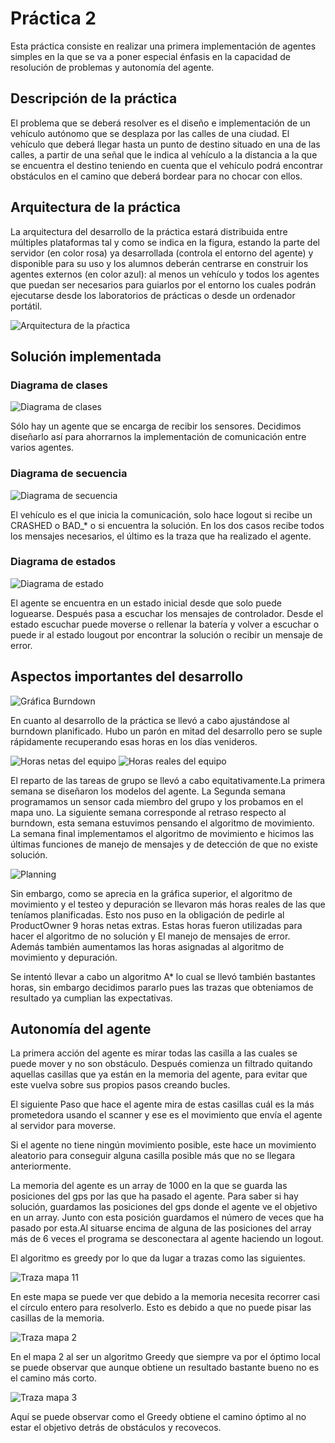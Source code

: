 # Práctica 2

Esta práctica consiste en realizar una primera implementación de agentes simples en la que se va a poner especial énfasis en la capacidad de resolución de problemas y autonomía del agente. 

## Descripción de la práctica
El problema que se deberá resolver es el diseño e implementación de un vehículo autónomo que se desplaza por las calles de una ciudad. El vehículo que deberá llegar hasta un punto de destino situado en una de las calles, a partir de una señal que le indica al vehículo a la distancia a la que se encuentra el destino teniendo en cuenta que el vehículo podrá encontrar obstáculos en el camino que deberá bordear para no chocar con ellos.

## Arquitectura de la práctica
La arquitectura del desarrollo de la práctica estará distribuida entre múltiples plataformas tal y como se indica en la figura, estando la parte del servidor (en color rosa) ya desarrollada (controla el entorno del agente) y disponible para su uso y los alumnos deberán centrarse en construir los agentes externos (en color azul): al menos un vehículo y todos los agentes que puedan ser necesarios para guiarlos por el entorno los cuales podrán ejecutarse desde los laboratorios de prácticas o desde un ordenador portátil.

![Arquitectura de la pŕactica](../img/practica2/arquitectura.png)

## Solución implementada

### Diagrama de clases
![Diagrama de clases](../img/practica2/diagrama_clases.png)

Sólo hay un agente que se encarga de recibir los sensores. Decidimos diseñarlo así para ahorrarnos la implementación de comunicación entre varios agentes.
### Diagrama de secuencia
![Diagrama de secuencia](../img/practica2/diagrama_secuencia.png)

El vehículo es el que inicia la comunicación, solo hace logout si recibe un CRASHED o BAD_* o si encuentra la solución. En los dos casos recibe todos los mensajes necesarios, el último es la traza que ha realizado el agente.

### Diagrama de estados
![Diagrama de estado](../img/practica2/diagrama_estados.png)

El agente se encuentra en un estado inicial desde que solo puede loguearse. Después pasa a escuchar los mensajes de controlador. Desde el estado escuchar puede moverse o rellenar la batería y volver a escuchar o puede ir al estado lougout por encontrar la solución o recibir un mensaje de error.

## Aspectos importantes del desarrollo
![Gráfica Burndown](../img/practica2/burndown.png)

En cuanto al desarrollo de la práctica se llevó a cabo ajustándose al burndown planificado. Hubo un parón en mitad del desarrollo pero se suple rápidamente recuperando esas horas en los días venideros.

![Horas netas del equipo](../img/practica2/horas_netas.png)
![Horas reales del equipo](../img/practica2/hora_reales.png)

El reparto de las tareas de grupo se llevó a cabo equitativamente.La primera semana se diseñaron los modelos del agente. La Segunda semana programamos un sensor cada miembro del grupo y los probamos en el mapa uno. La siguiente semana corresponde al retraso respecto al burndown, esta semana estuvimos pensando el algoritmo de movimiento. La semana final implementamos el algoritmo de movimiento e hicimos las últimas funciones de manejo de mensajes y de detección de que no existe solución.

![Planning](../img/practica2/planning.png)

Sin embargo, como se aprecia en la gráfica superior, el algoritmo de movimiento y el testeo y depuración se llevaron más horas reales de las que teníamos planificadas. Esto nos puso en la obligación de pedirle al ProductOwner 9 horas netas extras. Estas horas fueron utilizadas para hacer el algoritmo de no solución y El manejo de mensajes de error. Además también aumentamos las horas asignadas al algoritmo de movimiento y depuración.

Se intentó llevar a cabo un algoritmo A* lo cual se llevó también bastantes horas, sin embargo decidimos pararlo pues las trazas que obteniamos de resultado ya cumplian las expectativas.

## Autonomía del agente
La primera acción del agente es mirar todas las casilla a las cuales se puede mover y no son obstáculo. Después comienza un filtrado quitando aquellas casillas que ya están en la memoria del agente, para evitar que este vuelva sobre sus propios pasos creando bucles.

El siguiente Paso que hace el agente mira de estas casillas cuál es la más prometedora usando el scanner y ese es el movimiento que envía el agente al servidor para moverse.

Si el agente no tiene ningún movimiento posible, este hace un movimiento aleatorio para conseguir alguna casilla posible más que no se llegara anteriormente.

La memoria del agente es un array de 1000 en la que se guarda las posiciones del gps por las que ha pasado el agente.
Para saber si hay solución, guardamos las posiciones del gps donde el agente ve el objetivo en un array. Junto con esta posición guardamos el número de veces que ha pasado por esta.Al situarse encima de alguna de las posiciones del array más de 6 veces el programa se desconectara al agente haciendo un logout.

El algoritmo es greedy por lo que da lugar a trazas como las siguientes.

![Traza mapa 11](GugelCar/mitraza11_3.png)

En este mapa se puede ver que debido a la memoria necesita recorrer casi el círculo entero para resolverlo. Esto es debido a que no puede pisar las casillas de la memoria.

![Traza mapa 2](GugelCar/mitraza2.png)

En el mapa 2 al ser un algoritmo Greedy que siempre va por el óptimo local se puede observar que aunque obtiene un resultado bastante bueno no es el camino más corto.

![Traza mapa 3](GugelCar/mitraza3.png)

Aquí se puede observar como el Greedy obtiene el camino óptimo al no estar el objetivo detrás de obstáculos y recovecos.